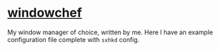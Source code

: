 [windowchef](https://github.com/tudurom/windowchef)
==========

My window manager of choice, written by me. Here I have an example configuration
file complete with `sxhkd` config.
